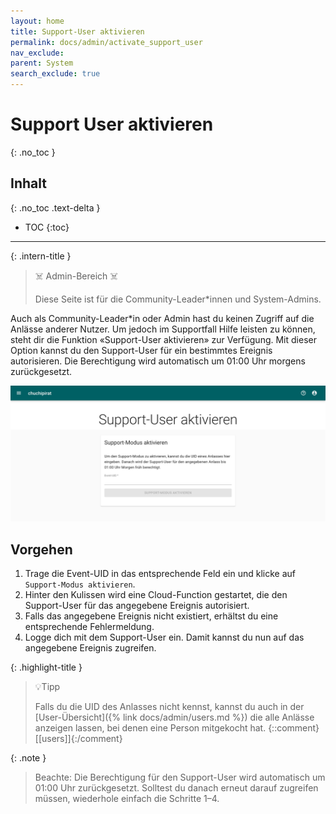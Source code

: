```yaml
---
layout: home
title: Support-User aktivieren
permalink: docs/admin/activate_support_user
nav_exclude: 
parent: System
search_exclude: true
---
```

# Support User aktivieren
{: .no_toc }

## Inhalt
{: .no_toc .text-delta }

- TOC
{:toc}

---

{: .intern-title }

> ☠️ Admin-Bereich ☠️
>
>Diese Seite ist für die Community-Leader\*innen und System-Admins.

Auch als Community-Leader\*in oder Admin hast du keinen Zugriff auf die Anlässe anderer Nutzer. Um jedoch im Supportfall Hilfe leisten zu können, steht dir die Funktion «Support-User aktivieren» zur Verfügung. Mit dieser Option kannst du den Support-User für ein bestimmtes Ereignis autorisieren. Die Berechtigung wird automatisch um 01:00 Uhr morgens zurückgesetzt.


![Support-User aktivieren](https://github.com/chuchipirat/chuchipirat.github.io/blob/main/docs/admin/_images/activate_support_user.png?raw=true)

## Vorgehen

1. Trage die Event-UID in das entsprechende Feld ein und klicke auf `Support-Modus aktivieren`.
2. Hinter den Kulissen wird eine Cloud-Function gestartet, die den Support-User für das angegebene Ereignis autorisiert.
3. Falls das angegebene Ereignis nicht existiert, erhältst du eine entsprechende Fehlermeldung.
4. Logge dich mit dem Support-User ein. Damit kannst du nun auf das angegebene Ereignis zugreifen.

{: .highlight-title }
> 💡Tipp
> 
> Falls du die UID des Anlasses nicht kennst, kannst du auch in der [User-Übersicht]({% link docs/admin/users.md %}) die alle Anlässe anzeigen lassen, bei denen eine Person mitgekocht hat.
  {::comment}[[users]]{:/comment}
  
{: .note }
> Beachte: Die Berechtigung für den Support-User wird automatisch um 01:00 Uhr zurückgesetzt. Solltest du danach erneut darauf zugreifen müssen, wiederhole einfach die Schritte 1–4.